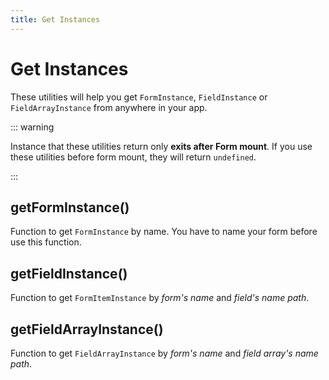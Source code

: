 ```yaml
---
title: Get Instances
---
```


# Get Instances

These utilities will help you get `FormInstance`, `FieldInstance` or `FieldArrayInstance` from anywhere in your app.

::: warning

Instance that these utilities return only **exits after Form mount**.
If you use these utilities before form mount, they will return `undefined`.

:::

## getFormInstance()

Function to get `FormInstance` by name. You have to name your form before use this function.

## getFieldInstance()

Function to get `FormItemInstance` by _form's name_ and _field's name path_.

## getFieldArrayInstance()

Function to get `FieldArrayInstance` by _form's name_ and _field array's name path_.
